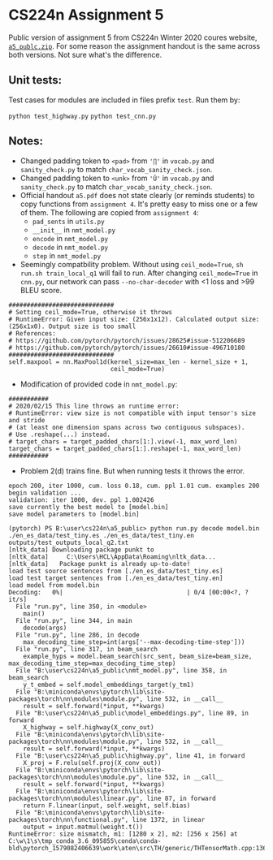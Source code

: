 # CS224n Assignment 5
Public version of assignment 5 from CS224n Winter 2020 coures website, [`a5_publc.zip`](http://web.stanford.edu/class/cs224n/assignments/a5_public.zip). For some reason the assignment handout is the same across both versions. Not sure what's the difference.


## Unit tests:
Test cases for modules are included in files prefix `test`. Run them by:

```python test_highway.py```
```python test_cnn.py```


## Notes:
- Changed padding token to `<pad>` from `'∏'` in `vocab.py` and `sanity_check.py` to match `char_vocab_sanity_check.json`.
- Changed padding token to `<unk>` from `'Û'` in `vocab.py` and `sanity_check.py` to match `char_vocab_sanity_check.json`.
- Official handout `a5.pdf` does not state clearly (or reminds students) to copy functions from `assignment 4`. It's pretty easy to miss one or a few of them. The following are copied from `assignment 4`:
    - `pad_sents` in `utils.py`
    - `__init__` in `nmt_model.py`
    - `encode` in `nmt_model.py`
    - `decode` in `nmt_model.py`
    - `step` in `nmt_model.py`
- Seemingly compatbility problem. Without using `ceil_mode=True`, `sh run.sh train_local_q1` will fail to run. After changing `ceil_mode=True` in `cnn.py`, our network can pass `--no-char-decoder` with <1 loss and >99 BLEU score.
```
#############################
# Setting ceil_mode=True, otherwise it throws
# RuntimeError: Given input size: (256x1x12). Calculated output size: (256x1x0). Output size is too small
# References:
# https://github.com/pytorch/pytorch/issues/28625#issue-512206689
# https://github.com/pytorch/pytorch/issues/26610#issue-496710180
#############################
self.maxpool = nn.MaxPool1d(kernel_size=max_len - kernel_size + 1,
                            ceil_mode=True)
```
- Modification of provided code in `nmt_model.py`:
```
###########
# 2020/02/15 This line throws an runtime error:
# RuntimeError: view size is not compatible with input tensor's size and stride 
# (at least one dimension spans across two contiguous subspaces). 
# Use .reshape(...) instead.
# target_chars = target_padded_chars[1:].view(-1, max_word_len)
target_chars = target_padded_chars[1:].reshape(-1, max_word_len)
###########
```            
- Problem 2(d) trains fine. But when running tests it throws the error.
```
epoch 200, iter 1000, cum. loss 0.18, cum. ppl 1.01 cum. examples 200   
begin validation ...
validation: iter 1000, dev. ppl 1.002426
save currently the best model to [model.bin]
save model parameters to [model.bin]
```
```
(pytorch) PS B:\user\cs224n\a5_public> python run.py decode model.bin ./en_es_data/test_tiny.es ./en_es_data/test_tiny.en outputs/test_outputs_local_q2.txt
[nltk_data] Downloading package punkt to
[nltk_data]     C:\Users\HCL\AppData\Roaming\nltk_data...
[nltk_data]   Package punkt is already up-to-date!
load test source sentences from [./en_es_data/test_tiny.es]
load test target sentences from [./en_es_data/test_tiny.en]
load model from model.bin
Decoding:   0%|                                  | 0/4 [00:00<?, ?it/s] 
  File "run.py", line 350, in <module>
    main()
  File "run.py", line 344, in main
    decode(args)
  File "run.py", line 286, in decode
    max_decoding_time_step=int(args['--max-decoding-time-step']))       
  File "run.py", line 317, in beam_search
    example_hyps = model.beam_search(src_sent, beam_size=beam_size, max_decoding_time_step=max_decoding_time_step)
  File "B:\user\cs224n\a5_public\nmt_model.py", line 358, in beam_search
    y_t_embed = self.model_embeddings_target(y_tm1)
  File "B:\miniconda\envs\pytorch\lib\site-packages\torch\nn\modules\module.py", line 532, in __call__
    result = self.forward(*input, **kwargs)
  File "B:\user\cs224n\a5_public\model_embeddings.py", line 89, in forward
    X_highway = self.highway(X_conv_out)
  File "B:\miniconda\envs\pytorch\lib\site-packages\torch\nn\modules\module.py", line 532, in __call__
    result = self.forward(*input, **kwargs)
  File "B:\user\cs224n\a5_public\highway.py", line 41, in forward       
    X_proj = F.relu(self.proj(X_conv_out))
  File "B:\miniconda\envs\pytorch\lib\site-packages\torch\nn\modules\module.py", line 532, in __call__
    result = self.forward(*input, **kwargs)
  File "B:\miniconda\envs\pytorch\lib\site-packages\torch\nn\modules\linear.py", line 87, in forward
    return F.linear(input, self.weight, self.bias)
  File "B:\miniconda\envs\pytorch\lib\site-packages\torch\nn\functional.py", line 1372, in linear
    output = input.matmul(weight.t())
RuntimeError: size mismatch, m1: [1280 x 2], m2: [256 x 256] at C:\w\1\s\tmp_conda_3.6_095855\conda\conda-bld\pytorch_1579082406639\work\aten\src\TH/generic/THTensorMath.cpp:136
```